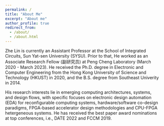 ```yaml
---
permalink: /
title: "About Me"
excerpt: "About me"
author_profile: true
redirect_from: 
  - /about/
  - /about.html
---
```


Zhe Lin is currently an Assistant Professor at the School of Integrated Circuits, Sun Yat-sen University (SYSU). Prior to that, He worked as an Associate Research Fellow (副研究员) at Peng Cheng Laboratory (March 2020 - March 2023). He received the Ph.D. degree in Electronic and Computer Engineering from the Hong Kong University of Science and Technology (HKUST) in 2020, and the B.S. degree from Southeast Univerity in 2014. 

His research interests lie in emerging computing architectures, systems, and design flows, with specific focuses on electronic design automation (EDA) for reconfigurable computing systems, hardware/software co-design paradigms, FPGA-based accelerator design methodologies and CPU-FPGA hetergeneous systems. He has received the best paper award nominations at top conferences, i.e., DATE 2022 and FCCM 2019.
